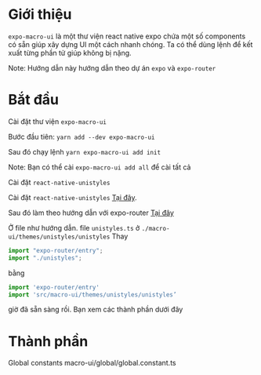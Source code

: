 # Giới thiệu

`expo-macro-ui` là một thư viện react native expo chứa một số components có sẵn giúp xây dựng UI một cách nhanh chóng. Ta có thể dùng lệnh để kết xuất từng phần tử giúp không bị nặng.

Note: Hướng dẫn này hướng dẫn theo dự án `expo` và `expo-router`

# Bắt đầu

Cài đặt thư viện `expo-macro-ui`

Bước đầu tiên: `yarn add --dev expo-macro-ui`

Sau đó chạy lệnh `yarn expo-macro-ui add init`

Note: Bạn có thể cài `expo-macro-ui add all` để cài tất cả

Cài đặt `react-native-unistyles`

Cài đặt `react-native-unistyles` [Tại đây]("https://www.unistyl.es/v3/start/getting-started").

Sau đó làm theo hướng dẫn với expo-router [Tại đây]("https://www.unistyl.es/v3/guides/expo-router")

Ở file như hướng dẫn. file `unistyles.ts` ở `./macro-ui/themes/unistyles/unistyles`
Thay

```js
import "expo-router/entry";
import "./unistyles";
```

bằng

```js
import 'expo-router/entry'
import 'src/macro-ui/themes/unistyles/unistyles’
```

giờ đã sẵn sàng rồi. Bạn xem các thành phần dưới đây

# Thành phần

Global constants macro-ui/global/global.constant.ts
